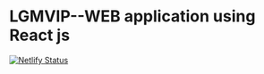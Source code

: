 # LGMVIP--WEB application using React js
[![Netlify Status](https://api.netlify.com/api/v1/badges/e4bb296a-10ab-4d7b-9942-d2347f8fe7f4/deploy-status)](https://app.netlify.com/sites/webapplication-react/deploys)
